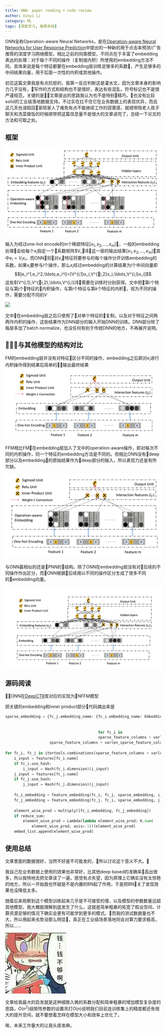 ```yaml
---
title: ONN: paper reading + code review
author: Xinyi Li
category: ML
tags: [深度学习, 推荐系统]
---
```


ONN全称Operation-aware Neural Networks，是在[Operation-aware Neural Networks for User Response Prediction](https://arxiv.org/abs/1904.12579)中提出的一种新的用于点击率预测/广告推荐的深度学习网络模型，相比之前的同类模型，不同点在于丰富了embedding表达的处理：对于每个不同的操作（复制或内积）所使用的embedding方法不同，具体来说是每个特征都要在embedding层训练足够多的系数，产生足够多的中间结果向量，用于后面一次性的内积或其他操作。


初见这篇文章我是有点抗拒的，我第一反应判断这是灌水文，因为文章本身的影响力几乎没有，写作的方式和结构也不是很好，表达有些混乱，符号标记也不是很严谨规范，关键的是文章提出的思路我认为也不是特别精巧，也没有比较solid的工业级落地数据支持。不过实在扛不住它在业务数据上的表现优异，而且这几天也请假回家陪家人了难免有点不能继续工作的寂寞感，就顺带陪老人孩子聊天和洗菜做饭的时候顺带把这篇信息量不是很大的文章读完了，总结一下论文的方法和可取之处。

## 框架

![](onn_arch.png)

输入为经过one-hot encode的$m$个稀疏特征$[x_1,x_2,\ldots,x_m]$，一般的embedding处理会给每个$x_i$指定一个系数矩阵$V_i$，这一层的输出结果$[e_1,e_2,\ldots,e_m]$其中$e_i=V_i x_i$，而ONN则对$x_i$特征将要参与的每个操作分开训练embedding的系数，如果$x_i$要参与$l$个操作，那么$x_i$经过embedding的计算结果为$l$个中间向量即 $$[e_i^1,e_i^2,\ldots,e_i^l]=[V^{i,1}x_i,V^{i,2}x_i,\ldots,V^{i,l}x_i]$$这些$[V^{i,1},V^{i,2},\ldots,V^{i,l}]$需要在训练时分别获得。文中把第$i$个特征与第$j$个特征的内积操作，与第$i$个特征与第$k$个特征的内积，视为不同的操作，需要分配不同的$V$

![](embed_comp.png)

文中在embedding层之后只使用了对单个特征的复制，以及对于特征之间两两作内积的操作，这些结果作为DNN部分的输入开始DNN的训练。DNN部分除了每层多加了batch normalize，也没任何有别于传统DNN的地方，不再展开说明。

## 与其他模型的结构对比

FM的embedding层并没有对特征区分不同的操作，embedding之后即对$e_i$进行内积操作得到结果后简单的输出最终结果
![fnn](graph/fnn.png)

FFM相比FM在embedding层加入了文中的operation-aware操作，即对每次不同的内积操作，同一个特征的embedding方法是不同的。但相比ONN没有deep部分以及embedding的原始结果作为deep部分的输入，所以表现力还是有所欠缺。

![ffm](graph/ffm.png)

与ONN最相似的还是PNN的结构，除了ONN在embedding层没有对后续的不同操作作出区分，而ONN根据后续用以不同的操作区分生成了很多不同的embedding向量。

![pnn](graph/pnn.png)

## 源码阅读

ONN在[DeepCTR](https://github.com/shenweichen/DeepCTR)库对应的实现为NFFM模型

把关键的embedding和inner product部分代码摘出来是

```py
sparse_embedding = {fc_j.embedding_name: {fc_i.embedding_name: Embedding(fc_j.dimension, embedding_size, embeddings_initializer=RandomNormal(mean=0.0, stddev=0.0001, seed=seed), embeddings_regularizer=l2(l2_reg_embedding), mask_zero=isinstance(fc_j, VarLenSparseFeat),
                                                                         name='sparse_emb_' + str(
                                                                             fc_j.embedding_name) + '_' + fc_i.embedding_name)
                                          for fc_i in
                                          sparse_feature_columns + varlen_sparse_feature_columns} for fc_j in
                    sparse_feature_columns + varlen_sparse_feature_columns}

for fc_i, fc_j in itertools.combinations(sparse_feature_columns + varlen_sparse_feature_columns, 2):
    i_input = features[fc_i.name]
    if fc_i.use_hash:
        i_input = Hash(fc_i.dimension)(i_input)
    j_input = features[fc_j.name]
    if fc_j.use_hash:
        j_input = Hash(fc_j.dimension)(j_input)

    fc_i_embedding = feature_embedding(fc_i, fc_j, sparse_embedding, i_input)
    fc_j_embedding = feature_embedding(fc_j, fc_i, sparse_embedding, j_input)

    element_wise_prod = multiply([fc_i_embedding, fc_j_embedding])
    if reduce_sum:
        element_wise_prod = Lambda(lambda element_wise_prod: K.sum(
            element_wise_prod, axis=-1))(element_wise_prod)
    embed_list.append(element_wise_prod)
```

## 使用总结

文章里面的数据很好，当然不好是不可能发的，所以讨论这个意义不大。

我自己在业务数据上使用的效果也非常好，比其他deep based的准确率高出很多，所以我特地去把文章读了一遍，感觉有点失望，因为原理上它确实没有太惊艳的地方，所以一开始我也怀疑是不是内置的BN起了作用，于是把BN关了发现效果也没降低太多。

随着后来观察到这个模型训练起来几乎是不可接受的慢，以及模型的参数数量远超其他模型，我大概能理解到底发生了什么，这就是简单粗暴的拓宽了假设空间，计算资源足够的情况下确实会更有可能学到更多的模式。而我的测试数据量也不大，所以用起来劣势没那么明显，真正在工业级场景落地则会对算力要求极高，所以……

![](no_money.jpg)

文章给我最大的启发就是这种细致入微的系数分配和简单粗暴的增加模型复杂度的思路，$O(n^2)$级矩阵参数的设置吊打$O(n)$说明我们目前连训练集上的精度都还有很大的提升空间，就不要想着怎样在模型大小和效率上优化了。

唉，未来工作量大的让我头皮发麻。
